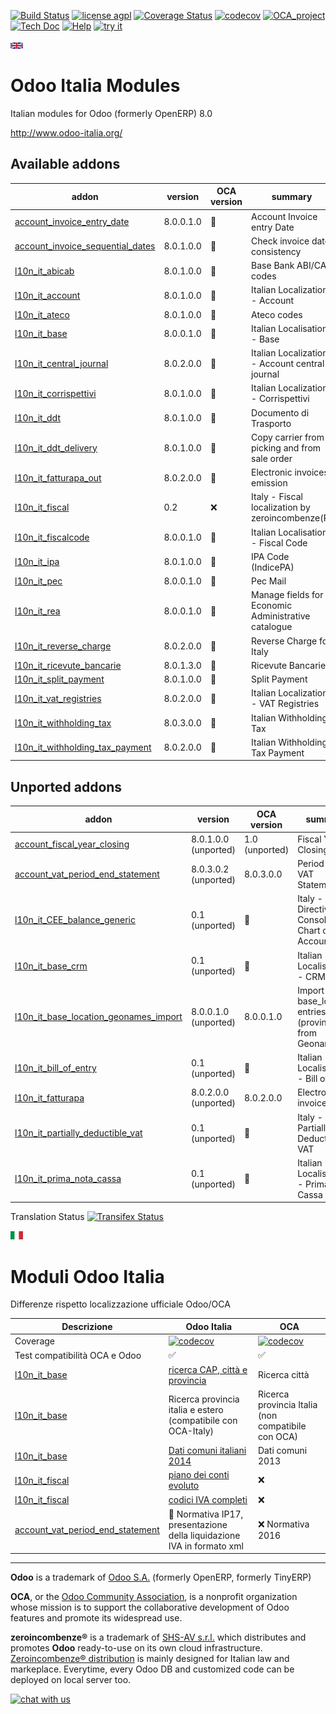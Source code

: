 [![Build Status](https://travis-ci.org/zeroincombenze/l10n-italy.svg?branch=8.0)](https://travis-ci.org/zeroincombenze/l10n-italy)
[![license agpl](https://img.shields.io/badge/licence-AGPL--3-blue.svg)](http://www.gnu.org/licenses/agpl-3.0.html)
[![Coverage Status](https://coveralls.io/repos/github/zeroincombenze/l10n-italy/badge.svg?branch=8.0)](https://coveralls.io/github/zeroincombenze/l10n-italy?branch=8.0)
[![codecov](https://codecov.io/gh/zeroincombenze/l10n-italy/branch/8.0/graph/badge.svg)](https://codecov.io/gh/zeroincombenze/l10n-italy/branch/8.0)
[![OCA_project](http://www.zeroincombenze.it/wp-content/uploads/ci-ct/prd/button-oca-8.svg)](https://github.com/OCA/l10n-italy/tree/8.0)
[![Tech Doc](http://www.zeroincombenze.it/wp-content/uploads/ci-ct/prd/button-docs-8.svg)](http://wiki.zeroincombenze.org/en/Odoo/8.0/dev)
[![Help](http://www.zeroincombenze.it/wp-content/uploads/ci-ct/prd/button-help-8.svg)](http://wiki.zeroincombenze.org/en/Odoo/8.0/man/FI)
[![try it](http://www.zeroincombenze.it/wp-content/uploads/ci-ct/prd/button-try-it-8.svg)](http://erp8.zeroincombenze.it)


[![en](https://github.com/zeroincombenze/grymb/blob/master/flags/en_US.png)](https://www.facebook.com/groups/openerp.italia/)

Odoo Italia Modules
===================

Italian modules for Odoo (formerly OpenERP) 8.0

http://www.odoo-italia.org/

[//]: # (addons)


Available addons
----------------
addon | version | OCA version | summary
--- | --- | --- | ---
[account_invoice_entry_date](account_invoice_entry_date/) | 8.0.0.1.0 | :repeat: | Account Invoice entry Date
[account_invoice_sequential_dates](account_invoice_sequential_dates/) | 8.0.1.0.0 | :repeat: | Check invoice date consistency
[l10n_it_abicab](l10n_it_abicab/) | 8.0.1.0.0 | :repeat: | Base Bank ABI/CAB codes
[l10n_it_account](l10n_it_account/) | 8.0.1.0.0 | :repeat: | Italian Localization - Account
[l10n_it_ateco](l10n_it_ateco/) | 8.0.1.0.0 | :repeat: | Ateco codes
[l10n_it_base](l10n_it_base/) | 8.0.0.1.0 | :repeat: | Italian Localisation - Base
[l10n_it_central_journal](l10n_it_central_journal/) | 8.0.2.0.0 | :repeat: | Italian Localization - Account central journal
[l10n_it_corrispettivi](l10n_it_corrispettivi/) | 8.0.1.0.0 | :repeat: | Italian Localization - Corrispettivi
[l10n_it_ddt](l10n_it_ddt/) | 8.0.1.0.0 | :repeat: | Documento di Trasporto
[l10n_it_ddt_delivery](l10n_it_ddt_delivery/) | 8.0.1.0.0 | :repeat: | Copy carrier from picking and from sale order
[l10n_it_fatturapa_out](l10n_it_fatturapa_out/) | 8.0.2.0.0 | :repeat: | Electronic invoices emission
[l10n_it_fiscal](l10n_it_fiscal/) | 0.2 | :x: | Italy - Fiscal localization by zeroincombenze(R)
[l10n_it_fiscalcode](l10n_it_fiscalcode/) | 8.0.0.1.0 | :repeat: | Italian Localisation - Fiscal Code
[l10n_it_ipa](l10n_it_ipa/) | 8.0.1.0.0 | :repeat: | IPA Code (IndicePA)
[l10n_it_pec](l10n_it_pec/) | 8.0.0.1.0 | :repeat: | Pec Mail
[l10n_it_rea](l10n_it_rea/) | 8.0.0.1.0 | :repeat: | Manage fields for Economic Administrative catalogue
[l10n_it_reverse_charge](l10n_it_reverse_charge/) | 8.0.2.0.0 | :repeat: | Reverse Charge for Italy
[l10n_it_ricevute_bancarie](l10n_it_ricevute_bancarie/) | 8.0.1.3.0 | :repeat: | Ricevute Bancarie
[l10n_it_split_payment](l10n_it_split_payment/) | 8.0.1.0.0 | :repeat: | Split Payment
[l10n_it_vat_registries](l10n_it_vat_registries/) | 8.0.2.0.0 | :repeat: | Italian Localization - VAT Registries
[l10n_it_withholding_tax](l10n_it_withholding_tax/) | 8.0.3.0.0 | :repeat: | Italian Withholding Tax
[l10n_it_withholding_tax_payment](l10n_it_withholding_tax_payment/) | 8.0.2.0.0 | :repeat: | Italian Withholding Tax Payment


Unported addons
---------------
addon | version | OCA version | summary
--- | --- | --- | ---
[account_fiscal_year_closing](account_fiscal_year_closing/) | 8.0.1.0.0 (unported) | 1.0 (unported) | Fiscal Year Closing
[account_vat_period_end_statement](account_vat_period_end_statement/) | 8.0.3.0.2 (unported) | 8.0.3.0.0 | Period End VAT Statement
[l10n_it_CEE_balance_generic](l10n_it_CEE_balance_generic/) | 0.1 (unported) | :repeat: | Italy - 4th EU Directive - Consolidation Chart of Accounts
[l10n_it_base_crm](l10n_it_base_crm/) | 0.1 (unported) | :repeat: | Italian Localisation - CRM
[l10n_it_base_location_geonames_import](l10n_it_base_location_geonames_import/) | 8.0.0.1.0 (unported) | 8.0.0.1.0 | Import base_location entries (provinces) from Geonames
[l10n_it_bill_of_entry](l10n_it_bill_of_entry/) | 0.1 (unported) | :repeat: | Italian Localisation - Bill of Entry
[l10n_it_fatturapa](l10n_it_fatturapa/) | 8.0.2.0.0 (unported) | 8.0.2.0.0 | Electronic invoices
[l10n_it_partially_deductible_vat](l10n_it_partially_deductible_vat/) | 0.1 (unported) | :repeat: | Italy - Partially Deductible VAT
[l10n_it_prima_nota_cassa](l10n_it_prima_nota_cassa/) | 0.1 (unported) | :repeat: | Italian Localisation - Prima Nota Cassa

[//]: # (end addons)


Translation Status
[![Transifex Status](https://www.transifex.com/projects/p/OCA-l10n-italy-8-0/chart/image_png)](https://www.transifex.com/projects/p/OCA-l10n-italy-8-0)



[![it](https://github.com/zeroincombenze/grymb/blob/master/flags/it_IT.png)](https://www.facebook.com/groups/openerp.italia/)

Moduli Odoo Italia
==================

Differenze rispetto localizzazione ufficiale Odoo/OCA

Descrizione | Odoo Italia | OCA
--- | --- | ---
Coverage |  [![codecov](https://codecov.io/gh/zeroincombenze/l10n-italy/branch/8.0/graph/badge.svg)](https://codecov.io/gh/zeroincombenze/l10n-italy/branch/8.0) | [![codecov](https://codecov.io/gh/OCA/l10n-italy/branch/8.0/graph/badge.svg)](https://codecov.io/gh/OCA/l10n-italy/branch/8.0)
Test compatibilità OCA e Odoo | :white_check_mark: | :white_check_mark:
[l10n_it_base](https://github.com/OCA/l10n-italy/tree/7.0/l10n_it_base) | [ricerca CAP, città e provincia](https://www.zeroincombenze.it/nuova-anagrafica-per-il-software-gestionale/) | Ricerca città
[l10n_it_base](https://github.com/OCA/l10n-italy/tree/7.0/l10n_it_base) | Ricerca provincia italia e estero (compatibile con OCA-Italy) | Ricerca provincia Italia (non compatibile con OCA)
[l10n_it_base](https://github.com/OCA/l10n-italy/tree/7.0/l10n_it_base) | [Dati comuni italiani 2014](http://www.shs-av.com/variazione-denominazione-comuni-italiani-2014/) | Dati comuni 2013
[l10n_it_fiscal](https://github.com/OCA/l10n-italy/tree/7.0/l10n_it_fiscal) | [piano dei conti evoluto](https://www.zeroincombenze.it/il-piano-dei-conti-2/) | :x:
[l10n_it_fiscal](https://github.com/OCA/l10n-italy/tree/7.0/l10n_it_fiscal) | [codici IVA completi](http://wiki.zeroincombenze.org/it/Odoo/7.0/man/codici_IVA) | :x:
[account_vat_period_end_statement](https://github.com/zeroincombenze/l10n-italy/tree/7.0/account_vat_period_end_statement) | :calendar: Normativa IP17,  presentazione della liquidazione IVA in formato xml | :x: Normativa 2016


[//]: # (copyright)

----

**Odoo** is a trademark of [Odoo S.A.](https://www.odoo.com/) (formerly OpenERP, formerly TinyERP)

**OCA**, or the [Odoo Community Association](http://odoo-community.org/), is a nonprofit organization whose
mission is to support the collaborative development of Odoo features and
promote its widespread use.

**zeroincombenze®** is a trademark of [SHS-AV s.r.l.](http://www.shs-av.com/)
which distributes and promotes **Odoo** ready-to-use on its own cloud infrastructure.
[Zeroincombenze® distribution](http://wiki.zeroincombenze.org/en/Odoo)
is mainly designed for Italian law and markeplace.
Everytime, every Odoo DB and customized code can be deployed on local server too.

[//]: # (end copyright)

[![chat with us](https://www.shs-av.com/wp-content/chat_with_us.gif)](https://tawk.to/85d4f6e06e68dd4e358797643fe5ee67540e408b)
